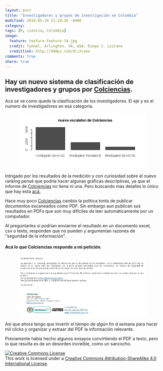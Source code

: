 ```yaml
---
layout: post
title: "Investigadores y grupos de investigación en Colombia"
modified: 2014-05-29 11:10:36 -0400
category:
tags: [R, ciencia, Colombia]
image:
  feature: texture-feature-14.jpg
  credit: Tunnel, Arlington, VA, USA. Diego J. Lizcano
  creditlink: http://500px.com/dlizcano
comments: true
share: true
---
```


## Hay un nuevo sistema de clasificación de investigadores y grupos por [Colciencias](http://www.colciencias.gov.co). 
Acá se ve como quedo la clasificación de los investigadores. El eje y es el numero de investigadores en esa categoría.
<figure>
	<img src="/images/Colciencias/calif_investigadores.png">
</figure>

Intrigado por los resultados de la medición y con curiosidad sobre el nuevo ranking pensé que podría hacer algunas gráficas descriptivas, ya que el informe de [Colciencias](http://www.colciencias.gov.co) no tiene ni una. Pero buscando mas detalles lo único que hay esta [acá.](http://www.colciencias.gov.co/articulos/medici-n-de-grupos-de-investigaci-n-desarrollo-tecnol-gico-yo-innovaci-n-y-recocimiento-de)

Hace muy poco [Colciencias](http://www.colciencias.gov.co) cambio la politica tonta de publicar documentos escaneados como PDF. Sin embargo aun publican sus resultados en PDFs que son muy difíciles de leer automáticamente por un computador. 

Al preguntarles si podrían enviarme el resultado en un documento excel, csv o texto, responden que no pueden y argumentan razones de "seguridad de la información".

#### Acá lo que Colciencias responde a mi petición.	              
<figure>
	<img src="/images/Colciencias/petition.jpg">
</figure>

Así que ahora tengo que invertir el tiempo de algún fin d semana para hacer mil clicks y organizar y extraer del PDF la información relevante. 

Previamente había hecho algunos ensayos convirtiendo el PDF a texto, pero lo que resulta es de un desorden increíble, como un sancocho.


<a rel="license" href="http://creativecommons.org/licenses/by-sa/4.0/"><img alt="Creative Commons License" style="border-width:0" src="http://i.creativecommons.org/l/by-sa/4.0/88x31.png" /></a><br />This work is licensed under a <a rel="license" href="http://creativecommons.org/licenses/by-sa/4.0/">Creative Commons Attribution-ShareAlike 4.0 International License</a>.